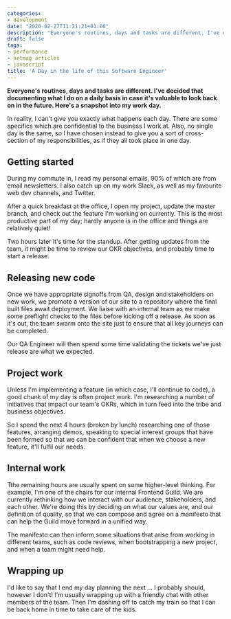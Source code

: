```yaml
---
categories:
- development
date: "2020-02-27T11:21:21+01:00"
description: "Everyone's routines, days and tasks are different. I've decided that documenting what I do on a daily basis in case it's valuable to look back on in the future. Here's a snapshot into my work day."
draft: false
tags:
- performance
- netmag articles
- javascript
title: 'A Day in the life of this Software Engineer'
---
```


**Everyone's routines, days and tasks are different. I've decided that documenting what I do on a daily basis in case it's valuable to look back on in the future. Here's a snapshot into my work day.**

In reality, I can't give you exactly what happens each day. There are some specifics which are confidential to the business I work at. Also, no single day is the same, so I have chosen instead to give you a sort of cross-section of my responsibilities, as if they all took place in one day.

## Getting started

During my commute in, I read my personal emails, 90% of which are from email newsletters. I also catch up on my work Slack, as well as my favourite web dev channels, and Twitter.

After a quick breakfast at the office, I open my project, update the master branch, and check out the feature I'm working on currently. This is the most productive part of my day; hardly anyone is in the office and things are relatively quiet! 
 
Two hours later it's time for the standup. After getting updates from the team, it might be time to review our OKR objectives, and probably time to start a release.

## Releasing new code

Once we have appropriate signoffs from QA, design and stakeholders on new work, we promote a version of our site to a repository where the final built files await deployment. We liaise with an internal team as we make some preflight checks to the files before kicking off a release. As soon as it's out, the team swarm onto the site just to ensure that all key journeys can be completed.

Our QA Engineer will then spend some time validating the tickets we've just release are what we expected.

## Project work

Unless I'm implementing a feature (in which case, I'll continue to code), a good chunk of my day is often project work. I'm researching a number of initiatives that impact our team's OKRs, which in turn feed into the tribe and business objectives.

So I spend the next 4 hours (broken by lunch) researching one of those features, arranging demos, speaking to special interest groups that have been formed so that we can be confident that when we choose a new feature, it'll fulfil our needs.

## Internal work

Tthe remaining hours are usually spent on some higher-level thinking. For example, I'm one of the chairs for our internal Frontend Guild. We are currently rethinking how we interact with our audience, stakeholders, and each other. We're doing this by deciding on what our values are, and our definition of quality, so that we can compose and agree on a manifesto that can help the Guild move forward in a unified way.

The manifesto can then inform some situations that arise from working in different teams, such as code reviews, when bootstrapping a new project, and when a team might need help.

## Wrapping up

I'd like to say that I end my day planning the next ... I probably should, however I don't! I'm usually wrapping up with a friendly chat with other members of the team. Then I'm dashing off to catch my train so that I can be back home in time to take care of the kids.